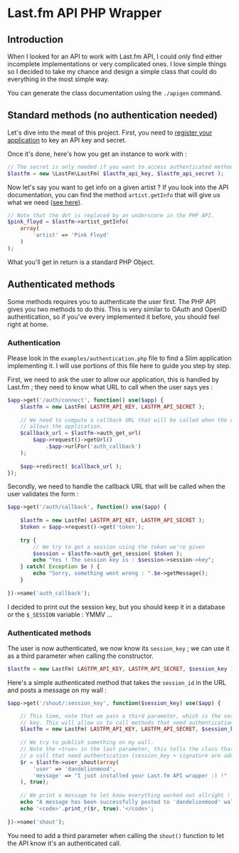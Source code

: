 # Last.fm API PHP Wrapper

## Introduction

When I looked for an API to work with Last.fm API, I could only find either
incomplete implementations or very complicated ones. I love simple things
so I decided to take my chance and design a simple class that could do
everything in the most simple way.

You can generate the class documentation using the ```./apigen``` command.

## Standard methods (no authentication needed)

Let's dive into the meat of this project. First, you need to
[register your application](http://www.lastfm.fr/api/accounts)
to key an API key and secret.

Once it's done, here's how you get an instance to work with :

```php
// The secret is only needed if you want to access authenticated methods
$lastfm = new \LastFm\LastFm( $lastfm_api_key, $lastfm_api_secret );
```

Now let's say you want to get info on a given artist ? If you look into the
API documentation, you can find the method ```artist.getInfo``` that will
give us what we need ([see here](http://www.lastfm.fr/api/show/artist.getInfo)).

```php
// Note that the dot is replaced by an underscore in the PHP API.
$pink_floyd = $lastfm->artist_getInfo(
	array(
		'artist' => 'Pink Floyd'
	)
);
```

What you'll get in return is a standard PHP Object.

## Authenticated methods

Some methods requires you to authenticate the user first. The PHP API gives
you two methods to do this. This is very similar to OAuth and OpenID
authentication, so if you've every implemented it before, you should feel
right at home.

### Authentication

Please look in the ```examples/authentication.php``` file to find
a Slim application implementing it. I will use portions of this file
here to guide you step by step.

First, we need to ask the user to allow our application, this is handled by
Last.fm ; they need to know what URL to call when the user says yes :

```php
$app->get('/auth/connect', function() use($app) {
	$lastfm = new LastFm( LASTFM_API_KEY, LASTFM_API_SECRET );
	
	// We need to compute a callback URL that will be called when the user
	// allows the application.
	$callback_url = $lastfm->auth_get_url(
		$app->request()->getUrl()
			.$app->urlFor('auth_callback')
	);
	
	$app->redirect( $callback_url );
});
```

Secondly, we need to handle the callback URL that will be called when the
user validates the form :

```php
$app->get('/auth/callback', function() use($app) {
	
	$lastfm = new LastFm( LASTFM_API_KEY, LASTFM_API_SECRET );
	$token = $app->request()->get('token');
	
	try {	
		// We try to get a session using the token we're given
		$session = $lastfm->auth_get_session( $token );
		echo "Yes ! The session key is : $session->session->key";
	} catch( Exception $e ) {
		echo "Sorry, something went wrong : ".$e->getMessage();
	}
	
})->name('auth_callback');
```

I decided to print out the session key, but you should keep it in a database
or the ```$_SESSION``` variable : YMMV …

### Authenticated methods

The user is now authenticated, we now know its ```session_key``` ; we
can use it as a third parameter when calling the constructor.

```php
$lastfm = new LastFm( LASTFM_API_KEY, LASTFM_API_SECRET, $session_key );
```

Here's a simple authenticated method that takes the ```session_id``` in the URL
and posts a message on my wall :

```php
$app->get('/shout/:session_key', function($session_key) use($app) {

	// This time, note that we pass a third parameter, which is the session
	// key. This will allow us to call methods that need authentication.
	$lastfm = new LastFm( LASTFM_API_KEY, LASTFM_API_SECRET, $session_key );
	
	// We try to publish something on my wall.
	// Note the «true» in the last parameter, this tells the class that it's
	// a call that need authentication (session_key + signature are added).
	$r = $lastfm->user_shout(array(
		'user' => 'dandelionmood',
		'message' => "I just installed your Last.fm API wrapper :) !"
	), true);
	
	// We print a message to let know everything worked out allright !
	echo "A message has been successfully posted to 'dandelionmood' wall :) !<br/>";
	echo '<code>'.print_r($r, true).'</code>';
	
})->name('shout');
```

You need to add a third parameter when calling the ```shout()``` function to let
the API know it's an authenticated call.